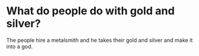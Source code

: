 # What do people do with gold and silver?

The people hire a metalsmith and he takes their gold and silver and make it into a god.
